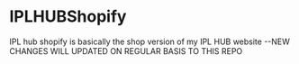 # IPLHUBShopify
IPL hub shopify is basically the shop version of my IPL HUB website
--NEW CHANGES WILL UPDATED ON REGULAR BASIS TO THIS REPO
